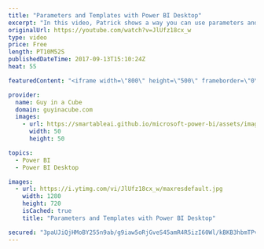 ```yaml
---
title: "Parameters and Templates with Power BI Desktop"
excerpt: "In this video, Patrick shows a way you can use parameters and templates, with Power BI Desktop, to provide prompts for your connection's server and database properties.   This is great for when you are creating a report, and need to share it with a customer that may have a different name for the server"
originalUrl: https://youtube.com/watch?v=JlUfz18cx_w
type: video
price: Free
length: PT10M52S
publishedDateTime: 2017-09-13T15:10:24Z
heat: 55

featuredContent: "<iframe width=\"800\" height=\"500\" frameborder=\"0\" src=\"https://www.youtube.com/embed/JlUfz18cx_w\" allow=\"accelerometer; autoplay; encrypted-media; gyroscope; picture-in-picture\" allowfullscreen></iframe>"

provider:
  name: Guy in a Cube
  domain: guyinacube.com
  images:
    - url: https://smartableai.github.io/microsoft-power-bi/assets/images/organizations/guyinacube.com-50x50.jpg
      width: 50
      height: 50

topics:
  - Power BI
  - Power BI Desktop

images:
  - url: https://i.ytimg.com/vi/JlUfz18cx_w/maxresdefault.jpg
    width: 1280
    height: 720
    isCached: true
    title: "Parameters and Templates with Power BI Desktop"

secured: "3paUJiQjHMoBY255n9ab/g9iaw5oRjGveS45amR4R5izI60Wl/kBKB3hbmTPvd2Y7pREuRC6SceEKrekbEseOnPjOyR/86l7/Qdfn+OZUZr2zIIB6k28z0XjtmAcGCX/0GnU1FW61MtV1OtGt5xpohiyx8bf+nuGdw9UirjFqyAhnt/XNS8o2Jo24vJcPAFSl6gLqe0xqHRIyB2ATItL/PGFImQu/57JDnqmOVX4hLqEFdrgd80/6AIqO95Y+dzv4LAmTPxQRzezOUHqDkZjDy9VXX56RwLDwCY08bC49KVeEAl46/7FbfMO1FCvhle6quug4Piry9317HagbOcMipCYFO85Q6tgMwPo0X3lYVXSBtZu6f/uMVOl0vilr+E7dvkBPeVowmdJX4C3My5euDltBB3QGVfb2fJICStM7Es=;JbwauDbQZ1cz4dvgTv5OZQ=="
---
```



